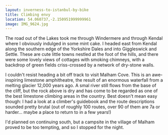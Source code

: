 ```yaml
---
layout: inverness-to-istanbul-by-bike
title: Climbing envy
location: 54.060737,-2.150951999999961
image: IMG_9624.jpg
---
```

The road out of the Lakes took me through Windermere and through Kendal where I obviously indulged in some mint cake. I headed east from Kendal along the southern edge of the Yorkshire Dales and into Giggleswick and Settle. These are cute little towns nestled at the foot of the hills, and there were some lovely views of cottages with smoking chimneys, with a backdrop of green fields criss-crossed by a network of dry-stone walls.

I couldn't resist heading a bit off track to visit Malham Cove. This is an awe-inspiring limestone amphitheatre, the result of an enormous waterfall from a melting glacier 12,000 years ago. A smal river still flows from the base of the cliff, but the rock above is dry and has come to be regarded as one of the best limestone climbing areas in the country. Best doesn't mean easy though: I had a look at a climber's guidebook and the route descriptions sounded pretty brutal (out of roughly 100 routes, over 90 of them are 7a or harder... maybe a place to return to in a few years!)

I'd planned on continuing south, but a campsite in the village of Malham proved to be too tempting, and so I stopped for the night.